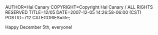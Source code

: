 AUTHOR=Hal Canary
COPYRIGHT=Copyright Hal Canary / ALL RIGHTS RESERVED
TITLE=12/05
DATE=2007-12-05 14:26:58-06:00 (CST)
POSTID=712
CATEGORIES=life;

Happy December 5th, everyone!
